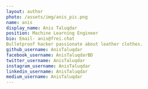 ```yaml
---
layout: author
photo: /assets/img/anis_pic.png
name: anis
display_name: Anis Taluqdar
position: Machine Learning Engineer
bio: Email- anis@frei.chat 
Bulletproof hacker passionate about leather clothes. 
github_username: AnisTaluqdar
facebook_username: AnisTaluqdarBD
twitter_username: AnisTaluqdar
instagram_username: AnisTaluqdar
linkedin_username: AnisTaluqdar
medium_username: AnisTaluqdar
---
```


